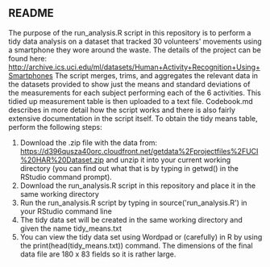 ## README
The purpose of the run_analysis.R script in this repository is to perform a tidy data analysis on a dataset that tracked 30 volunteers' movements using a smartphone they wore around the waste. The details of the project can be found here: http://archive.ics.uci.edu/ml/datasets/Human+Activity+Recognition+Using+Smartphones
The script merges, trims, and aggregates the relevant data in the datasets provided to show just the means and standard deviations of the measurements for each subject performing each of the 6 activities. This tidied up measurement table is then uploaded to a text file. Codebook.md describes in more detail how the script works and there is also fairly extensive documentation in the script itself.
To obtain the tidy means table, perform the following steps:
1. Download the .zip file with the data from: https://d396qusza40orc.cloudfront.net/getdata%2Fprojectfiles%2FUCI%20HAR%20Dataset.zip and unzip it into your current working directory (you can find out what that is by typing in getwd() in the RStudio command prompt).
2. Download the run_analysis.R script in this repository and place it in the same working directory
3. Run the run_analysis.R script by typing in source('run_analysis.R') in your RStudio command line
4. The tidy data set will be created in the same working directory and given the name tidy_means.txt
5. You can view the tidy data set using Wordpad or (carefully) in R by using the print(head(tidy_means.txt)) command. The dimensions of the final data file are 180 x 83 fields so it is rather large.